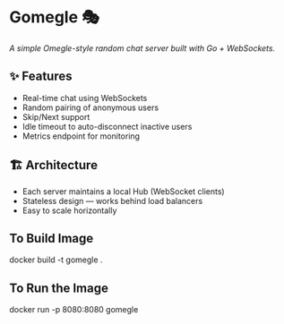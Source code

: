 # Gomegle 🎭

_A simple Omegle-style random chat server built with Go + WebSockets._

## ✨ Features

- Real-time chat using WebSockets
- Random pairing of anonymous users
- Skip/Next support
- Idle timeout to auto-disconnect inactive users
- Metrics endpoint for monitoring

## 🏗 Architecture

- Each server maintains a local Hub (WebSocket clients)
- Stateless design — works behind load balancers
- Easy to scale horizontally

## To Build Image

docker build -t gomegle .

## To Run the Image

docker run -p 8080:8080 gomegle
